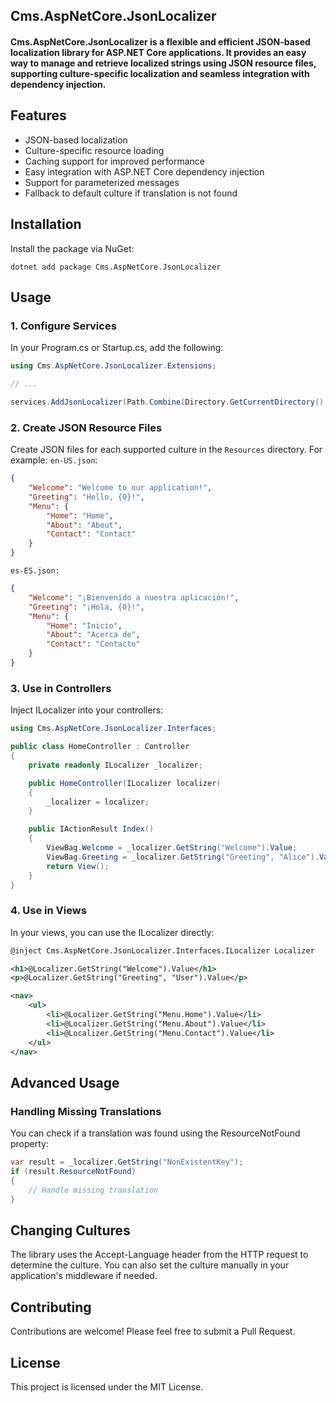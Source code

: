 ## Cms.AspNetCore.JsonLocalizer

#### Cms.AspNetCore.JsonLocalizer is a flexible and efficient JSON-based localization library for ASP.NET Core applications. It provides an easy way to manage and retrieve localized strings using JSON resource files, supporting culture-specific localization and seamless integration with dependency injection.

## Features

-   JSON-based localization
-   Culture-specific resource loading
-   Caching support for improved performance
-   Easy integration with ASP.NET Core dependency injection
-   Support for parameterized messages
-   Fallback to default culture if translation is not found

## Installation

Install the package via NuGet:

```
dotnet add package Cms.AspNetCore.JsonLocalizer
```

## Usage

### 1. Configure Services

In your Program.cs or Startup.cs, add the following:

```csharp
using Cms.AspNetCore.JsonLocalizer.Extensions;

// ...

services.AddJsonLocalizer(Path.Combine(Directory.GetCurrentDirectory(), "Resources"));

```

### 2. Create JSON Resource Files

Create JSON files for each supported culture in the `Resources` directory. For example:
`en-US.json`:

```json
{
    "Welcome": "Welcome to our application!",
    "Greeting": "Hello, {0}!",
    "Menu": {
        "Home": "Home",
        "About": "About",
        "Contact": "Contact"
    }
}
```

`es-ES.json:`

```json
{
    "Welcome": "¡Bienvenido a nuestra aplicación!",
    "Greeting": "¡Hola, {0}!",
    "Menu": {
        "Home": "Inicio",
        "About": "Acerca de",
        "Contact": "Contacto"
    }
}
```

### 3. Use in Controllers

Inject ILocalizer into your controllers:

```csharp
using Cms.AspNetCore.JsonLocalizer.Interfaces;

public class HomeController : Controller
{
    private readonly ILocalizer _localizer;

    public HomeController(ILocalizer localizer)
    {
        _localizer = localizer;
    }

    public IActionResult Index()
    {
        ViewBag.Welcome = _localizer.GetString("Welcome").Value;
        ViewBag.Greeting = _localizer.GetString("Greeting", "Alice").Value;
        return View();
    }
}
```

### 4. Use in Views

In your views, you can use the ILocalizer directly:

```xml
@inject Cms.AspNetCore.JsonLocalizer.Interfaces.ILocalizer Localizer

<h1>@Localizer.GetString("Welcome").Value</h1>
<p>@Localizer.GetString("Greeting", "User").Value</p>

<nav>
    <ul>
        <li>@Localizer.GetString("Menu.Home").Value</li>
        <li>@Localizer.GetString("Menu.About").Value</li>
        <li>@Localizer.GetString("Menu.Contact").Value</li>
    </ul>
</nav>
```

## Advanced Usage

### Handling Missing Translations

You can check if a translation was found using the ResourceNotFound property:

```csharp
var result = _localizer.GetString("NonExistentKey");
if (result.ResourceNotFound)
{
    // Handle missing translation
}
```

## Changing Cultures

The library uses the Accept-Language header from the HTTP request to determine the culture. You can also set the culture
manually in your application's middleware if needed.

## Contributing

Contributions are welcome! Please feel free to submit a Pull Request.

## License

This project is licensed under the MIT License.
